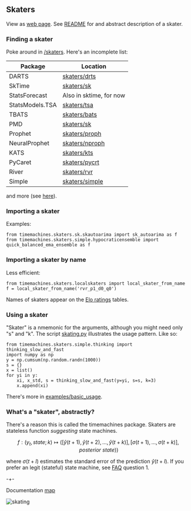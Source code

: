 ## Skaters
View as [web page](https://microprediction.github.io/timemachines/skaters). See [README](https://github.com/microprediction/timemachines) for and abstract description of a skater. 
  
### Finding a skater
Poke around in [/skaters](https://github.com/microprediction/timemachines/tree/main/timemachines/skaters). Here's an incomplete list:

| Package | Location                                                                                            |
|---------|-----------------------------------------------------------------------------------------------------|
| DARTS   | [skaters/drts](https://github.com/microprediction/timemachines/tree/main/timemachines/skaters/drts) |
| SkTime  | [skaters/sk](https://github.com/microprediction/timemachines/tree/main/timemachines/skaters/sk)     |
| StatsForecast  | Also in sktime, for now                                                                      |
| StatsModels.TSA  | [skaters/tsa](https://github.com/microprediction/timemachines/tree/main/timemachines/skaters/tsa)     |
| TBATS  | [skaters/bats](https://github.com/microprediction/timemachines/tree/main/timemachines/skaters/bats)     |
| PMD  | [skaters/sk](https://github.com/microprediction/timemachines/tree/main/timemachines/skaters/pmd)     |
| Prophet  | [skaters/proph](https://github.com/microprediction/timemachines/tree/main/timemachines/skaters/proph) | 
| NeuralProphet  | [skaters/nproph](https://github.com/microprediction/timemachines/tree/main/timemachines/skaters/nproph)     |
| KATS  | [skaters/kts](https://github.com/microprediction/timemachines/tree/main/timemachines/skaters/kts)     |
| PyCaret  | [skaters/pycrt](https://github.com/microprediction/timemachines/tree/main/timemachines/skaters/pycrt)     |
| River  | [skaters/rvr](https://github.com/microprediction/timemachines/tree/main/timemachines/skaters/rvr)     |
| Simple  | [skaters/simple](https://github.com/microprediction/timemachines/tree/main/timemachines/skaters/simple)     |


and more (see [here](https://github.com/microprediction/timemachines/tree/main/timemachines/skaters)). 

### Importing a skater
Examples:

    from timemachines.skaters.sk.skautoarima import sk_autoarima as f
    from timemachines.skaters.simple.hypocraticensemble import quick_balanced_ema_ensemble as f
    
### Importing a skater by name
Less efficient:

    from timemachines.skaters.localskaters import local_skater_from_name
    f = local_skater_from_name('rvr_p1_d0_q0')
    
Names of skaters appear on the [Elo ratings](https://microprediction.github.io/timeseries-elo-ratings/html_leaderboards/faster.html) tables. 
    
### Using a skater 

"Skater" is a nmemonic for the arguments, although you might need only "s" and "k". The script [skating.py](https://github.com/microprediction/timemachines/blob/main/timemachines/skating.py) illustrates the usage pattern. Like so:

    from timemachines.skaters.simple.thinking import thinking_slow_and_fast 
    import numpy as np
    y = np.cumsum(np.random.randn(1000))
    s = {}
    x = list()
    for yi in y:
        xi, x_std, s = thinking_slow_and_fast(y=yi, s=s, k=3)
        x.append(xi)
     
There's more in [examples/basic_usage](https://github.com/microprediction/timemachines/tree/main/examples/basic_usage).
   
### What's a "skater", abstractly?
There's a reason this is called the timemachines package. Skaters are stateless function *suggesting* state machines. 

$$
    f : (y_t, state; k) \mapsto ( [\hat{y}(t+1),\hat{y}(t+2),\dots,\hat{y}(t+k) ], [\sigma(t+1),\dots,\sigma(t+k)], posterior\ state))
$$

where $\sigma(t+l)$ estimates the standard error of the prediction $\hat{y}(t+l)$. If you prefer an legit (stateful) state machine, see [FAQ](https://github.com/microprediction/timemachines/blob/main/FAQ.md) question 1. 



-+- 

Documentation [map](https://microprediction.github.io/timemachines/map.html)
 
  


![skating](https://i.imgur.com/elu5muO.png)
